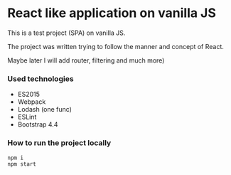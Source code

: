 # React like application on vanilla JS
This is a test project (SPA) on vanilla JS.

The project was written trying to follow the manner and concept of React. 

Maybe later I will add router, filtering and much more)

### Used technologies
* ES2015
* Webpack
* Lodash (one func)
* ESLint
* Bootstrap 4.4

### How to run the project locally
```
npm i
npm start
```